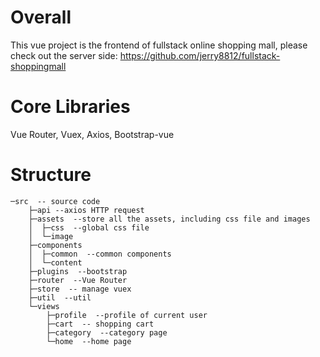 # Overall
This vue project is the frontend of fullstack online shopping mall, please check out the server side: https://github.com/jerry8812/fullstack-shoppingmall

# Core Libraries
Vue Router, Vuex, Axios, Bootstrap-vue

# Structure
``` 
─src  -- source code
    ├─api --axios HTTP request
    ├─assets  --store all the assets, including css file and images
    │  ├─css  --global css file
    │  └─image
    ├─components
    │  ├─common  --common components
    │  └─content
    ├─plugins  --bootstrap
    ├─router  --Vue Router
    ├─store  -- manage vuex
    ├─util  --util
    └─views
        ├─profile  --profile of current user
        ├─cart  -- shopping cart
        ├─category  --category page
        └─home  --home page
```

